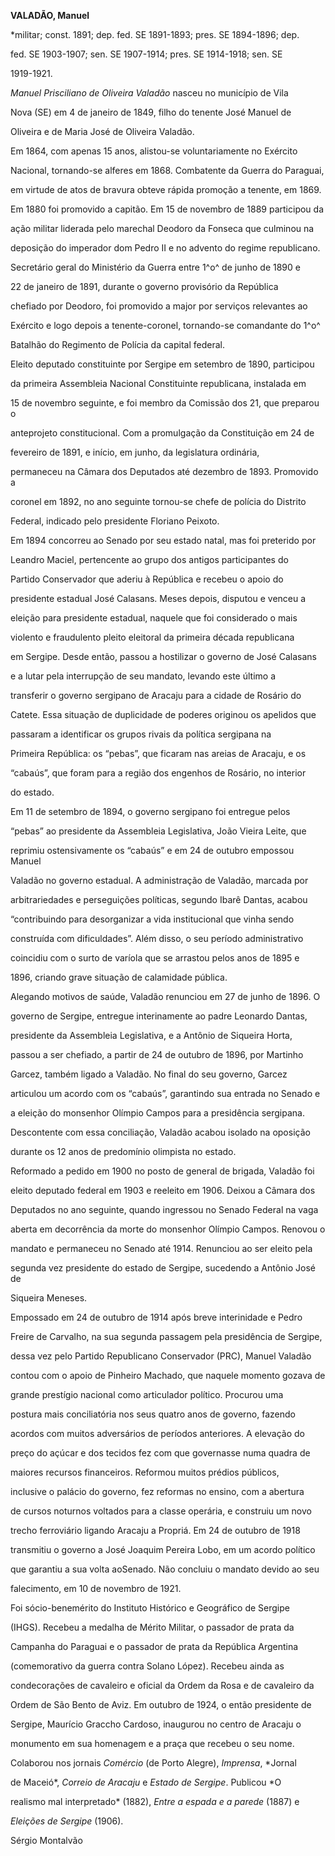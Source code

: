 **VALADÃO, Manuel**



\*militar; const. 1891; dep. fed. SE 1891-1893; pres. SE 1894-1896; dep.

fed. SE 1903-1907; sen. SE 1907-1914; pres. SE 1914-1918; sen. SE

1919-1921.



*Manuel Prisciliano de Oliveira Valadão* nasceu no município de Vila

Nova (SE) em 4 de janeiro de 1849, filho do tenente José Manuel de

Oliveira e de Maria José de Oliveira Valadão.



Em 1864, com apenas 15 anos, alistou-se voluntariamente no Exército

Nacional, tornando-se alferes em 1868. Combatente da Guerra do Paraguai,

em virtude de atos de bravura obteve rápida promoção a tenente, em 1869.

Em 1880 foi promovido a capitão. Em 15 de novembro de 1889 participou da

ação militar liderada pelo marechal Deodoro da Fonseca que culminou na

deposição do imperador dom Pedro II e no advento do regime republicano.

Secretário geral do Ministério da Guerra entre 1^o^ de junho de 1890 e

22 de janeiro de 1891, durante o governo provisório da República

chefiado por Deodoro, foi promovido a major por serviços relevantes ao

Exército e logo depois a tenente-coronel, tornando-se comandante do 1^o^

Batalhão do Regimento de Polícia da capital federal.



Eleito deputado constituinte por Sergipe em setembro de 1890, participou

da primeira Assembleia Nacional Constituinte republicana, instalada em

15 de novembro seguinte, e foi membro da Comissão dos 21, que preparou o

anteprojeto constitucional. Com a promulgação da Constituição em 24 de

fevereiro de 1891, e início, em junho, da legislatura ordinária,

permaneceu na Câmara dos Deputados até dezembro de 1893. Promovido a

coronel em 1892, no ano seguinte tornou-se chefe de polícia do Distrito

Federal, indicado pelo presidente Floriano Peixoto.



Em 1894 concorreu ao Senado por seu estado natal, mas foi preterido por

Leandro Maciel, pertencente ao grupo dos antigos participantes do

Partido Conservador que aderiu à República e recebeu o apoio do

presidente estadual José Calasans. Meses depois, disputou e venceu a

eleição para presidente estadual, naquele que foi considerado o mais

violento e fraudulento pleito eleitoral da primeira década republicana

em Sergipe. Desde então, passou a hostilizar o governo de José Calasans

e a lutar pela interrupção de seu mandato, levando este último a

transferir o governo sergipano de Aracaju para a cidade de Rosário do

Catete. Essa situação de duplicidade de poderes originou os apelidos que

passaram a identificar os grupos rivais da política sergipana na

Primeira República: os “pebas”, que ficaram nas areias de Aracaju, e os

“cabaús”, que foram para a região dos engenhos de Rosário, no interior

do estado.



Em 11 de setembro de 1894, o governo sergipano foi entregue pelos

“pebas” ao presidente da Assembleia Legislativa, João Vieira Leite, que

reprimiu ostensivamente os “cabaús” e em 24 de outubro empossou Manuel

Valadão no governo estadual. A administração de Valadão, marcada por

arbitrariedades e perseguições políticas, segundo Ibarê Dantas, acabou

“contribuindo para desorganizar a vida institucional que vinha sendo

construída com dificuldades”. Além disso, o seu período administrativo

coincidiu com o surto de varíola que se arrastou pelos anos de 1895 e

1896, criando grave situação de calamidade pública.



Alegando motivos de saúde, Valadão renunciou em 27 de junho de 1896. O

governo de Sergipe, entregue interinamente ao padre Leonardo Dantas,

presidente da Assembleia Legislativa, e a Antônio de Siqueira Horta,

passou a ser chefiado, a partir de 24 de outubro de 1896, por Martinho

Garcez, também ligado a Valadão. No final do seu governo, Garcez

articulou um acordo com os “cabaús”, garantindo sua entrada no Senado e

a eleição do monsenhor Olímpio Campos para a presidência sergipana.

Descontente com essa conciliação, Valadão acabou isolado na oposição

durante os 12 anos de predomínio olimpista no estado.



Reformado a pedido em 1900 no posto de general de brigada, Valadão foi

eleito deputado federal em 1903 e reeleito em 1906. Deixou a Câmara dos

Deputados no ano seguinte, quando ingressou no Senado Federal na vaga

aberta em decorrência da morte do monsenhor Olímpio Campos. Renovou o

mandato e permaneceu no Senado até 1914. Renunciou ao ser eleito pela

segunda vez presidente do estado de Sergipe, sucedendo a Antônio José de

Siqueira Meneses.



Empossado em 24 de outubro de 1914 após breve interinidade e Pedro

Freire de Carvalho, na sua segunda passagem pela presidência de Sergipe,

dessa vez pelo Partido Republicano Conservador (PRC), Manuel Valadão

contou com o apoio de Pinheiro Machado, que naquele momento gozava de

grande prestígio nacional como articulador político. Procurou uma

postura mais conciliatória nos seus quatro anos de governo, fazendo

acordos com muitos adversários de períodos anteriores. A elevação do

preço do açúcar e dos tecidos fez com que governasse numa quadra de

maiores recursos financeiros. Reformou muitos prédios públicos,

inclusive o palácio do governo, fez reformas no ensino, com a abertura

de cursos noturnos voltados para a classe operária, e construiu um novo

trecho ferroviário ligando Aracaju a Propriá. Em 24 de outubro de 1918

transmitiu o governo a José Joaquim Pereira Lobo, em um acordo político

que garantiu a sua volta aoSenado. Não concluiu o mandato devido ao seu

falecimento, em 10 de novembro de 1921.



Foi sócio-benemérito do Instituto Histórico e Geográfico de Sergipe

(IHGS). Recebeu a medalha de Mérito Militar, o passador de prata da

Campanha do Paraguai e o passador de prata da República Argentina

(comemorativo da guerra contra Solano López). Recebeu ainda as

condecorações de cavaleiro e oficial da Ordem da Rosa e de cavaleiro da

Ordem de São Bento de Aviz. Em outubro de 1924, o então presidente de

Sergipe, Maurício Graccho Cardoso, inaugurou no centro de Aracaju o

monumento em sua homenagem e a praça que recebeu o seu nome.



Colaborou nos jornais *Comércio* (de Porto Alegre), *Imprensa*, *Jornal

de Maceió*, *Correio de Aracaju* e *Estado de Sergipe*. Publicou *O

realismo mal interpretado* (1882), *Entre a espada e a parede* (1887) e

*Eleições de Sergipe* (1906).



Sérgio Montalvão



